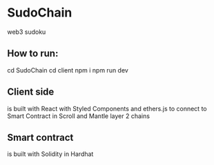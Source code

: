 # SudoChain
web3 sudoku
## How to run:
cd SudoChain
cd client
npm i
npm run dev
## Client side 
is built with React with Styled Components and ethers.js to connect to Smart Contract in Scroll and Mantle layer 2 chains
## Smart contract
is built with Solidity in Hardhat
